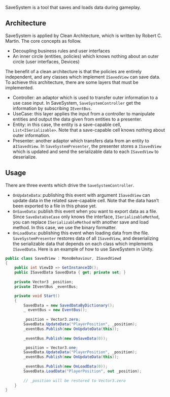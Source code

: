 SaveSystem is a tool that saves and loads data during gameplay.
## Architecture
SaveSystem is applied by Clean Architecture, which is written by Robert C. Martin. The core concepts as follow.
* Decoupling business rules and user interfaces
* An inner circle (entities, policies) which knows nothing about an outer circle (user interfaces, Devices)

The benefit of a clean architecture is that the policies are entirely independent, and any classes which implement `ISavedView` can save data. To achieve this architecture, there are some layers that must be implemented.
*	Controller: an adaptor which is used to transfer outer information to a use case input. In SaveSystem, `SaveSystemController` get the information by subscribing `IEventBus`.
*	UseCase: this layer applies the input from a controller to manipulate entities and output the data given from entities to a presenter.
*	Entity: in this case, the entity is a save-capable cell, `List<ISerializable>`. Note that a save-capable cell knows nothing about outer information.
*	Presenter: another adaptor which transfers data from an entity to a`ISavedView`. In `SaveSystemPresenter`, the presenter stores a `ISavedView` which is updated and send the serializable data to each `ISavedView` to deserialize.
## Usage
There are three events which drive the `SaveSystemController`.
*	`OnUpdateData`: publishing this event with argument `ISavedView` can update data in the related save-capable cell. Note that the data hasn’t been exported to a file in this phase yet.
*	`OnSaveData`: publish this event when you want to export data as a file. Since `SaveDataUseCase` only knows the interface, `ISerializableMethod`, you can replace `ISerializableMethod` with another save and load method. In this case, we use the binary formatter.
*	`OnLoadData`: publishing this event when loading data from the file. `SaveSystemPresenter` restores data of all `ISavedView`, and deserializing the serializable data that depends on each class which implements `ISavedData`.
Here is an example of how to use SaveSystem in Unity.

```c#
public class SavedView : MonoBehaviour, ISavedViewd
{
    public int ViewID => GetInstanceID();
    public ISavedData SavedData { get; private set; }
    
    private Vector3 _position;
    private IEventBus _eventBus;

    private void Start()
    {
        SavedData = new SavedDataByDictionary();
        _ eventBus = new EventBus();
        
        _position = Vector3.zero;
        SavedData.UpdateData("PlayerPosition", _position);
        _eventBus.Publish(new OnUpdateData(this));
        
        _eventBus.Publish(new OnSaveData(0));

        _position = Vector3.one;
        SavedData.UpdateData("PlayerPosition", _position);
        _eventBus.Publish(new OnUpdateData(this));
        
        _eventBus.Publish(new OnLoadData(0));
        SavedData.LoadData("PlayerPosition", out _position);
        
        // _position will be restored to Vector3.zero
    }
}
```
